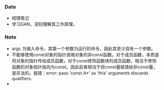 ### Date
- 梳理笔记
- 学习GAN，深刻理解其工作原理。

### Note
- argc 为输入命令，其第一个参数为运行的命令，因此其至少具有一个参数。
- 不能够使用const对象的指针调用对象的非const函数。对于成员函数，本质是将对象的指针传给成员函数，对于const修饰函数体的成员函数，相当于修饰函数的对象指针指向为const。因此前者相当于将const量赋值给非const量，是非法的。报错：error: pass 'const A*' as 'this' arguments discards qualifiers.
- 